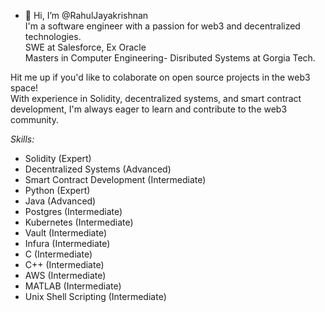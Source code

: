 - 👋 Hi, I’m @RahulJayakrishnan  
I'm a software engineer with a passion for web3 and decentralized technologies.  
SWE at Salesforce, Ex Oracle  
Masters in Computer Engineering- Disributed Systems at Gorgia Tech.  

Hit me up if you'd like to colaborate on open source projects in the web3 space!  
With experience in Solidity, decentralized systems, and smart contract development, I'm always eager to learn and contribute to the web3 community.

*Skills:*
- Solidity (Expert)
- Decentralized Systems (Advanced)
- Smart Contract Development (Intermediate)
- Python (Expert)
- Java (Advanced)
- Postgres (Intermediate)
- Kubernetes (Intermediate)
- Vault (Intermediate)
- Infura (Intermediate)
- C (Intermediate)
- C++ (Intermediate)
- AWS (Intermediate)
- MATLAB (Intermediate)
- Unix Shell Scripting (Intermediate)
